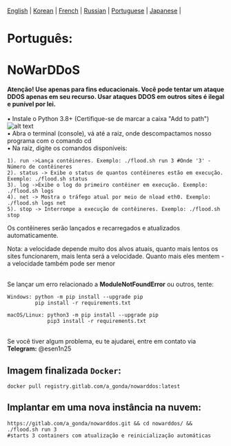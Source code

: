[English](https://github.com/AlexTrushkovsky/NoWarDDoS/blob/main/README_en.md) | [Korean](https://github.com/AlexTrushkovsky/NoWarDDoS/blob/main/README_ko.md) | [French](https://github.com/AlexTrushkovsky/NoWarDDoS/blob/main/README_fr.md) | [Russian](https://github.com/AlexTrushkovsky/NoWarDDoS/blob/main/README_ru.md) | [Portuguese](https://github.com/AlexTrushkovsky/NoWarDDoS/blob/main/README_pt.md) | [Japanese](https://github.com/AlexTrushkovsky/NoWarDDoS/blob/main/README_ja.md) |

# <b1>Português:</b1>
# NoWarDDoS
**Atenção! Use apenas para fins educacionais. Você pode tentar um ataque DDOS apenas em seu recurso. 
Usar ataques DDOS em outros sites é ilegal e punível por lei.**
<br />
<br />▪ Instale o Python 3.8+ (Certifique-se de marcar a caixa "Add to path")
![alt text](https://miro.medium.com/max/1344/0*7nOyowsPsGI19pZT.png)
<br />▪ Abra o terminal (console), vá até a raiz, onde descompactamos nosso programa com o comando cd
<br />▪ Na raiz, digite os comandos disponíveis:
```
1). run ->Lança contêineres. Exemplo: ./flood.sh run 3 #Onde '3' - Número de contêineres
2). status -> Exibe o status de quantos contêineres estão em execução. Exemplo: ./flood.sh status
3). log ->Exibe o log do primeiro contêiner em execução. Exemplo: ./flood.sh logs
4). net -> Mostra o tráfego atual por meio de nload eth0. Exemplo: ./flood.sh logs net
5). stop -> Interrompe a execução de contêineres. Exemplo: ./flood.sh stop
```
Os contêineres serão lançados e recarregados e atualizados automaticamente.

Nota: a velocidade depende muito dos alvos atuais, quanto mais lentos os sites funcionarem, mais lenta será a velocidade.
Quanto mais eles mentem - a velocidade também pode ser menor

<br />Se lançar um erro relacionado a **ModuleNotFoundError** ou outros, tente:
```
Windows: python -m pip install --upgrade pip
         pip install -r requirements.txt
         
macOS/Linux: python3 -m pip install --upgrade pip
             pip3 install -r requirements.txt
```

<br />Se você tiver algum problema, eu te ajudarei, entre em contato via **Telegram:** @esen1n25

## Imagem finalizada `Docker`:
```shell
docker pull registry.gitlab.com/a_gonda/nowarddos:latest
```

## Implantar em uma nova instância na nuvem:
```shell
https://gitlab.com/a_gonda/nowarddos.git && cd nowarddos/ && ./flood.sh run 3 
#starts 3 containers com atualização e reinicialização automáticas
```

